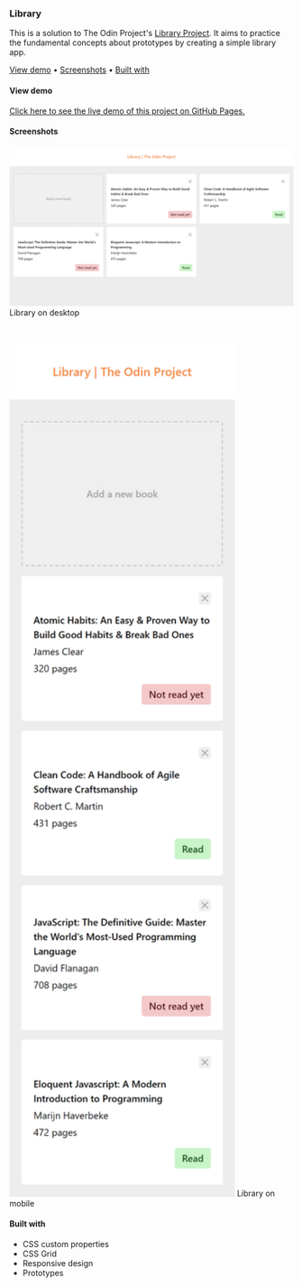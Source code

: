 ### Library

This is a solution to The Odin Project's [Library Project](https://www.theodinproject.com/lessons/node-path-javascript-library). It aims to practice the fundamental concepts about prototypes by creating a simple library app.

[View demo](#view-demo)
•
[Screenshots](#screenshots)
•
[Built with](#built-with)

#### View demo

[Click here to see the live demo of this project on GitHub Pages.](https://jsklcodes.github.io/library)

#### Screenshots

<img src="assets/images/screenshots/screenshot-1.png">
Library on desktop

&nbsp;

<img src="assets/images/screenshots/screenshot-2.png" width="400">
Library on mobile

#### Built with

- CSS custom properties
- CSS Grid
- Responsive design
- Prototypes
